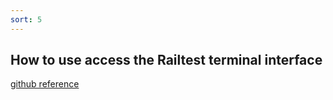 ```yaml
---
sort: 5
---
```

## How to use access the Railtest terminal interface

[github reference](https://github.com/SiliconLabs/cpc-daemon/blob/main/doc/iostream_bridge.md)
